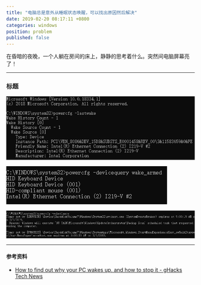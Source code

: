 ```yaml
---
title: "电脑总是意外从睡眠状态唤醒，可以找出原因然后解决"
date: 2019-02-20 08:17:11 +0800
categories: windows
position: problem
published: false
---
```


在昏暗的夜晚，一个人躺在房间的床上，静静的思考着什么。突然间电脑屏幕亮了！

---

<div id="toc"></div>

### 标题

![last wake](/static/posts/2019-02-18-09-16-28.png)

![wake armed](/static/posts/2019-02-18-09-16-46.png)

![wake timers](/static/posts/2019-02-18-09-17-08.png)

---

#### 参考资料

- [How to find out why your PC wakes up, and how to stop it - gHacks Tech News](https://www.ghacks.net/2013/12/31/find-pc-wakes-stop/)
